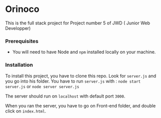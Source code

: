 # Orinoco #

This is the full stack project for Project number 5 of JWD ( Junior Web Developper)

### Prerequisites ###

- You will need to have Node and `npm` installed locally on your machine.

### Installation ###

To install this project, you have to clone this repo.
Look for `server.js` and you go into his folder.
You have to run `server.js` with : `node start server.js` or `node server server.js`

The server should run on `localhost` with default port `3000`.

When you ran the server, you have to go on Front-end folder, and double click on `index.html`.
